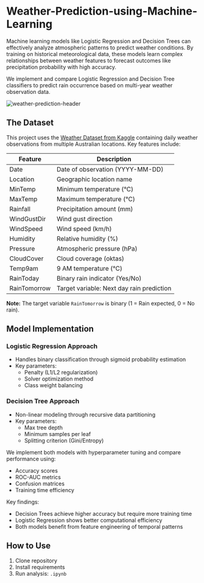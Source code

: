 # Weather-Prediction-using-Machine-Learning

Machine learning models like Logistic Regression and Decision Trees can effectively analyze atmospheric patterns to predict weather conditions. By training on historical meteorological data, these models learn complex relationships between weather features to forecast outcomes like precipitation probability with high accuracy.

We implement and compare Logistic Regression and Decision Tree classifiers to predict rain occurrence based on multi-year weather observation data.

![weather-prediction-header](https://cdn.pixabay.com/photo/2016/05/24/16/48/mountains-1412683_1280.png)

## The Dataset

This project uses the [Weather Dataset from Kaggle](https://www.kaggle.com/datasets/jsphyg/weather-dataset-rattle-package) containing daily weather observations from multiple Australian locations. Key features include:

| Feature | Description |
|---|---|
| Date | Date of observation (YYYY-MM-DD) |
| Location | Geographic location name |
| MinTemp | Minimum temperature (°C) |
| MaxTemp | Maximum temperature (°C) |
| Rainfall | Precipitation amount (mm) |
| WindGustDir | Wind gust direction |
| WindSpeed | Wind speed (km/h) |
| Humidity | Relative humidity (%) |
| Pressure | Atmospheric pressure (hPa) |
| CloudCover | Cloud coverage (oktas) |
| Temp9am | 9 AM temperature (°C) |
| RainToday | Binary rain indicator (Yes/No) |
| RainTomorrow | Target variable: Next day rain prediction |

**Note:** The target variable `RainTomorrow` is binary (1 = Rain expected, 0 = No rain).

## Model Implementation

### Logistic Regression Approach
- Handles binary classification through sigmoid probability estimation
- Key parameters:
  - Penalty (L1/L2 regularization)
  - Solver optimization method
  - Class weight balancing

### Decision Tree Approach
- Non-linear modeling through recursive data partitioning
- Key parameters:
  - Max tree depth
  - Minimum samples per leaf
  - Splitting criterion (Gini/Entropy)

We implement both models with hyperparameter tuning and compare performance using:
- Accuracy scores
- ROC-AUC metrics
- Confusion matrices
- Training time efficiency

Key findings:
- Decision Trees achieve higher accuracy but require more training time
- Logistic Regression shows better computational efficiency
- Both models benefit from feature engineering of temporal patterns

## How to Use
1. Clone repository
2. Install requirements
3. Run analysis: `.ipynb`
